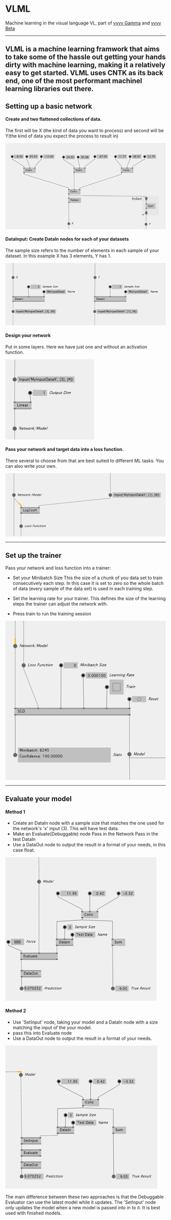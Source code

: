 # VLML
Machine learning in the visual language VL, part of [vvvv Gamma](https://vvvv.org/blog/vvvv-gamma-2019.1-preview) and [vvvv Beta](https://vvvv.org/downloads)

---
VLML is a machine learning framwork that aims to take some of the hassle out getting your hands dirty with machine learning, making it a relatively easy to get started. VLML uses CNTK as its back end, one of the most performant machinel learning libraries out there.
---
## Setting up a basic network
#### Create and two flattened collections of data.
The first will be X (the kind of data you want to process) and second will be Y(the kind of data you expect the process to result in)

![Creating a dataset](https://github.com/YanYas/VLMLDocuments/blob/master/documentation_assets/Getting_Started/light/VLML101-Application-Dataset.png)

#### DataInput: Create __DataIn__ nodes for each of your datasets
The sample size refers to the number of elements in each sample of your dataset. In this example X has 3 elements, Y has 1.

![Creating inputs](https://github.com/YanYas/VLMLDocuments/blob/master/documentation_assets/Getting_Started/light/VLML101-Application-DataIn_Nodes.png)

#### Design your network
Put in some layers. Here we have just one and without an activation function.

![Creating a network](https://github.com/YanYas/VLMLDocuments/blob/master/documentation_assets/Getting_Started/light/VLML101-Application-Layers.png)

#### Pass your network and target data into a loss function.
There several to choose from that are best suited to different ML tasks. You can also write your own.

![Setting a loss function](https://github.com/YanYas/VLMLDocuments/blob/master/documentation_assets/Getting_Started/light/VLML101-Application-Loss_Function.png)

---


## Set up the trainer
Pass your network and loss function into a trainer:

- Set your Minibatch Size
    This the size of a chunk of you data set to train consecutively each step. In this case it is set to zero so the whole batch of data (every sample of the data set) is used in each training step.

- Set the learning rate for your trainer.
    This defines the size of the learning steps the trainer can adjust the network with.

- Press train to run the training session

![Training](https://github.com/YanYas/VLMLDocuments/blob/master/documentation_assets/Getting_Started/light/VLML101-Application-Training_Optimizer.png)

---

## Evaluate your model

#### Method 1

- Create an DataIn node with a sample size that matches the one used for the network's 'x' input (3). This will have test data.
- Make an Evaluate(Debuggable) node
  Pass in the Network
  Pass in the test DataIn
- Use a DataOut node to output the result in a format of your needs, in this case float.

![Evaluation 1](https://github.com/YanYas/VLMLDocuments/blob/master/documentation_assets/Getting_Started/light/VLML101-Application-Evaluate_Model_1.png)

#### Method 2
- Use 'SetInput' node, taking your model and a DataIn node with a size matching the input of the your model.
- pass this into Evaluate node
- Use a DataOut node to output the result in a format of your needs.

![Evaluation 2](https://github.com/YanYas/VLMLDocuments/blob/master/documentation_assets/Getting_Started/light/VLML101-Application-Evaluate_Model_2.png)

The main difference between these two approaches is that the Debuggable Evaluator can use the latest model while it updates. The 'SetInput' node only updates the model when a new model is passed into in to it. It is best used with finished models.
